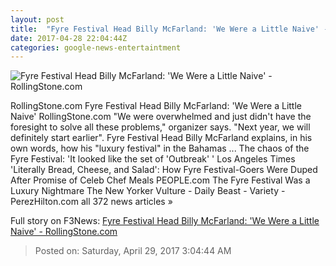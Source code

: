 ```yaml
---
layout: post
title:  "Fyre Festival Head Billy McFarland: 'We Were a Little Naive' - RollingStone.com"
date: 2017-04-28 22:04:44Z
categories: google-news-entertaintment
---
```


![Fyre Festival Head Billy McFarland: 'We Were a Little Naive' - RollingStone.com](http://img.wennermedia.com/social/rs-billy-mcfarland-qa-6c4ef770-ddca-447d-af16-f9e6d048a2d2.jpg)

RollingStone.com Fyre Festival Head Billy McFarland: 'We Were a Little Naive' RollingStone.com "We were overwhelmed and just didn't have the foresight to solve all these problems," organizer says. "Next year, we will definitely start earlier". Fyre Festival Head Billy McFarland explains, in his own words, how his "luxury festival" in the Bahamas ... The chaos of the Fyre Festival: 'It looked like the set of 'Outbreak' ' Los Angeles Times 'Literally Bread, Cheese, and Salad': How Fyre Festival-Goers Were Duped After Promise of Celeb Chef Meals PEOPLE.com The Fyre Festival Was a Luxury Nightmare The New Yorker Vulture - Daily Beast - Variety - PerezHilton.com all 372 news articles »


Full story on F3News: [Fyre Festival Head Billy McFarland: 'We Were a Little Naive' - RollingStone.com](http://www.f3nws.com/n/3dPXAE)

> Posted on: Saturday, April 29, 2017 3:04:44 AM
